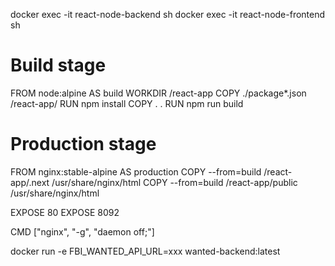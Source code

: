 
docker exec -it react-node-backend sh
docker exec -it react-node-frontend sh
# Build stage
FROM node:alpine AS build
WORKDIR /react-app
COPY ./package*.json /react-app/
RUN npm install
COPY . .
RUN npm run build

# Production stage
FROM nginx:stable-alpine AS production
COPY --from=build /react-app/.next /usr/share/nginx/html
COPY --from=build /react-app/public /usr/share/nginx/html

EXPOSE 80
EXPOSE 8092

CMD ["nginx", "-g", "daemon off;"]


docker run -e FBI_WANTED_API_URL=xxx wanted-backend:latest
